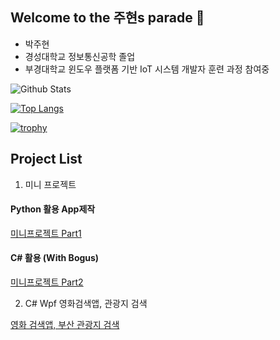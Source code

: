 ## Welcome to the 주현s parade 👋

- 박주현
- 경성대학교 정보통신공학 졸업
- 부경대학교 윈도우 플랫폼 기반 IoT 시스템 개발자 훈련 과정 참여중


<!--
**Park-JuHyeon/Park-JuHyeon** is a ✨ _special_ ✨ repository because its `README.md` (this file) appears on your GitHub profile.

Here are some ideas to get you started:

- 🔭 I’m currently working on ...
- 🌱 I’m currently learning ...
- 👯 I’m looking to collaborate on ...
- 🤔 I’m looking for help with ...
- 💬 Ask me about ...
- 📫 How to reach me: ...
- 😄 Pronouns: ...
- ⚡ Fun fact: ...
-->
![Github Stats](https://github-readme-stats.vercel.app/api?username=Park-JuHyeon&show_icons=true)

[![Top Langs](https://github-readme-stats.vercel.app/api/top-langs/?username=Park-JuHyeon&layout=compact)](https://github.com/jhe226/github-readme-stats)


[![trophy](https://github-profile-trophy.vercel.app/?username=Park-JuHyeon&theme=flat&column=7)](https://github.com/ryo-ma/github-profile-trophy)




## Project List
1. 미니 프로젝트

#### Python 활용 App제작
[미니프로젝트 Part1](https://github.com/Park-JuHyeon/MiniProjects/tree/main/part1)

#### C# 활용 (With Bogus)
[미니프로젝트 Part2](https://github.com/Park-JuHyeon/MiniProjects/tree/main/part2)

2. C# Wpf 영화검색앱, 관광지 검색

[영화 검색앱, 부산 관광지 검색](https://github.com/Park-JuHyeon/pknu-wpf-2023)




